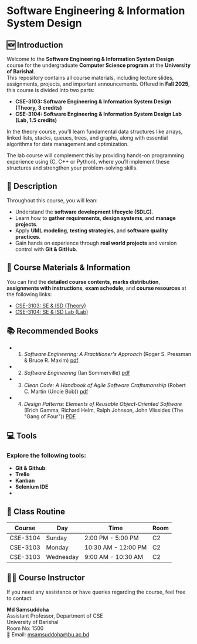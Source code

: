 # Software Engineering & Information System Design

## 🆕 Introduction
Welcome to the **Software Engineering & Information System Design** course for the undergraduate **Computer Science program** at the **University of Barishal**.  
This repository contains all course materials, including lecture slides, assignments, projects, and important announcements. Offered in **Fall 2025**, this course is divided into two parts:
- **CSE-3103: Software Engineering & Information System Design (Theory, 3 credits)**
- **CSE-3104: Software Engineering & Information System Design Lab (Lab, 1.5 credits)**

In the theory course, you’ll learn fundamental data structures like arrays, linked lists, stacks, queues, trees, and graphs, along with essential algorithms for data management and optimization.

The lab course will complement this by providing hands-on programming experience using (C, C++ or Python), where you’ll implement these structures and strengthen your problem-solving skills.

## 📝 Description
Throughout this course, you will lean:
- Understand the **software development lifecycle (SDLC)**.
- Learn how to **gather requirements**, **design systems**, and **manage projects**.
- Apply **UML modeling**, **testing strategies**, and **software quality practices**.
- Gain hands on experience through **real world projects** and version control with **Git & GitHub**.


## 📄 Course Materials & Information

You can find the **detailed course contents**, **marks distribution**, **assignments with instructions**, **exam schedule**, and **course resources** at the following links:

- [CSE-3103: SE & ISD (Theory)](https://github.com/samsuddoha/se/blob/main/content_cse_3103.md)
- [CSE-3104: SE & ISD Lab (Lab)](https://github.com/samsuddoha/se/blob/main/content_cse_3104.md)

## 📚 Recommended Books
- 1. *Software Engineering: A Practitioner's Approach* (Roger S. Pressman & Bruce R. Maxim) [pdf](https://github.com/samsuddoha/se/blob/main/Books/Pressman-Software%20Engineering%20Practitioner%E2%80%99s%20Approach%20-%207E.pdf)
- 2. *Software Engineering* (Ian Sommerville) [pdf](https://github.com/samsuddoha/se/blob/main/Books/Sommerville%20-%20Software%20Engineering%209ed.pdf)
- 3. *Clean Code: A Handbook of Agile Software Craftsmanship* (Robert C. Martin (Uncle Bob)) [pdf](https://mrce.in/ebooks/Algorithms%204th%20Ed.pdf)
- 4. *Design Patterns: Elements of Reusable Object-Oriented Software* (Erich Gamma, Richard Helm, Ralph Johnson, John Vlissides (The "Gang of Four"))  [PDF](https://github.com/samsuddoha/ds/blob/main/Books/Balagurusamy_Data%20Structures%20using%20C.pdf)

## 💻 Tools 
### Explore the following tools:
- **Git & Github**:
- **Trello**
- **Kanban**
- **Selenium IDE**
-
## 📅 Class Routine
| Course   | Day        | Time             | Room |
|----------|-----------|------------------|------|
| CSE-3104 | Sunday     | 2:00 PM - 5:00 PM| C2   |
| CSE-3103 | Monday  | 10:30 AM - 12:00 PM | C2 |
| CSE-3103 | Wednesday   | 9:00 AM - 10:30 AM | C2  |

## 👨‍🏫 Course Instructor
If you need any assistance or have queries regarding the course, feel free to contact:

**Md Samsuddoha**  
Assistant Professor, Department of CSE  <br>
University of Barishal <br>
Room No: 1500 <br>
📧 Email: [msamsuddoha@bu.ac.bd](mailto:msamsuddoha@bu.ac.bd)
